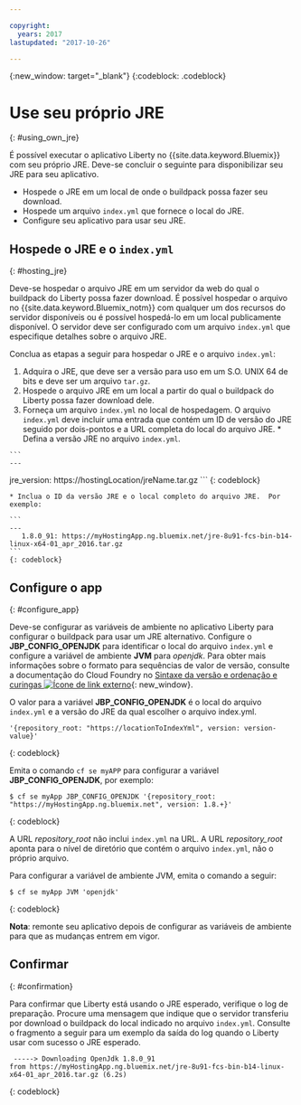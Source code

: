 ```yaml
---

copyright:
  years: 2017
lastupdated: "2017-10-26"

---
```


{:new_window: target="_blank"}
{:codeblock: .codeblock}

# Use seu próprio JRE
{: #using_own_jre}

É possível executar o aplicativo Liberty no {{site.data.keyword.Bluemix}} com seu próprio JRE. Deve-se concluir o seguinte para disponibilizar seu JRE para seu aplicativo.
* Hospede o JRE em um local de onde o buildpack possa fazer seu download.
* Hospede um arquivo `index.yml` que fornece o local do JRE.
* Configure seu aplicativo para usar seu JRE.

## Hospede o JRE e o `index.yml`
{: #hosting_jre}

Deve-se hospedar o arquivo JRE em um servidor da web do qual o buildpack do Liberty possa fazer download. É possível hospedar o arquivo no {{site.data.keyword.Bluemix_notm}} com qualquer um dos recursos do servidor disponíveis ou é possível hospedá-lo em um local publicamente disponível. O servidor deve ser configurado com um arquivo `index.yml` que especifique detalhes sobre o arquivo JRE.

Conclua as etapas a seguir para hospedar o JRE e o arquivo `index.yml`:
  1. Adquira o JRE, que deve ser a versão para uso em um S.O. UNIX 64 de bits e deve ser um arquivo `tar.gz`.
  2. Hospede o arquivo JRE em um local a partir do qual o buildpack do Liberty possa fazer download dele.
  3. Forneça um arquivo `index.yml` no local de hospedagem. O arquivo `index.yml` deve incluir uma entrada que contém um ID de versão do JRE seguido por dois-pontos e a URL completa do local do arquivo JRE.
    * Defina a versão JRE no arquivo `index.yml`.

    ```
    ---
   jre_version: https://hostingLocation/jreName.tar.gz
    ```
    {: codeblock}

    * Inclua o ID da versão JRE e o local completo do arquivo JRE.  Por exemplo:

    ```
    ---
       1.8.0_91: https://myHostingApp.ng.bluemix.net/jre-8u91-fcs-bin-b14-linux-x64-01_apr_2016.tar.gz
    ```
    {: codeblock}

## Configure o app
{: #configure_app}

Deve-se configurar as variáveis de ambiente no aplicativo Liberty para configurar o buildpack para usar um JRE alternativo. 
Configure o **JBP_CONFIG_OPENJDK** para identificar o local do arquivo `index.yml` e configure a variável de ambiente **JVM** para *openjdk*. Para obter mais informações sobre o formato para sequências de valor de versão, consulte a documentação do Cloud Foundry no [Sintaxe da versão e ordenação e curingas ![Ícone de link externo](../../icons/launch-glyph.svg "Ícone de link externo")](https://github.com/cloudfoundry/ibm-websphere-liberty-buildpack/blob/master/docs/util-repositories.md){: new_window}.

O valor para a variável **JBP_CONFIG_OPENJDK** é o local do arquivo `index.yml` e a versão do JRE da qual escolher o arquivo index.yml.

```
'{repository_root: "https://locationToIndexYml", version: version-value}'
```
{: codeblock}

Emita o comando `cf se myAPP` para configurar a variável **JBP_CONFIG_OPENJDK**, por exemplo:
```
$ cf se myApp JBP_CONFIG_OPENJDK '{repository_root: "https://myHostingApp.ng.bluemix.net", version: 1.8.+}'
```
{: codeblock}

A URL *repository_root* não inclui `index.yml` na URL. A URL *repository_root* aponta para o nível de diretório que contém o arquivo `index.yml`, não o próprio arquivo.

Para configurar a variável de ambiente JVM, emita o comando a seguir:
```
$ cf se myApp JVM 'openjdk'
```
{: codeblock}

**Nota**: remonte seu aplicativo depois de configurar as variáveis de ambiente para que as mudanças entrem em vigor.

## Confirmar
{: #confirmation}

Para confirmar que Liberty está usando o JRE esperado, verifique o log de preparação. Procure uma mensagem que indique que o servidor transferiu por download o buildpack do local indicado no arquivo `index.yml`. Consulte o fragmento a seguir para um exemplo da saída do log quando o Liberty usar com sucesso o JRE esperado.
```
 -----> Downloading OpenJdk 1.8.0_91
from https://myHostingApp.ng.bluemix.net/jre-8u91-fcs-bin-b14-linux-x64-01_apr_2016.tar.gz (6.2s)
```
{: codeblock}
